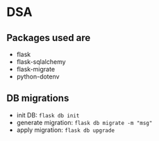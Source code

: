 # DSA

## Packages used are

* flask
* flask-sqlalchemy
* flask-migrate
* python-dotenv

## DB migrations

* init DB: `flask db init`
* generate migration: `flask db migrate -m "msg"`
* apply migration: `flask db upgrade`
